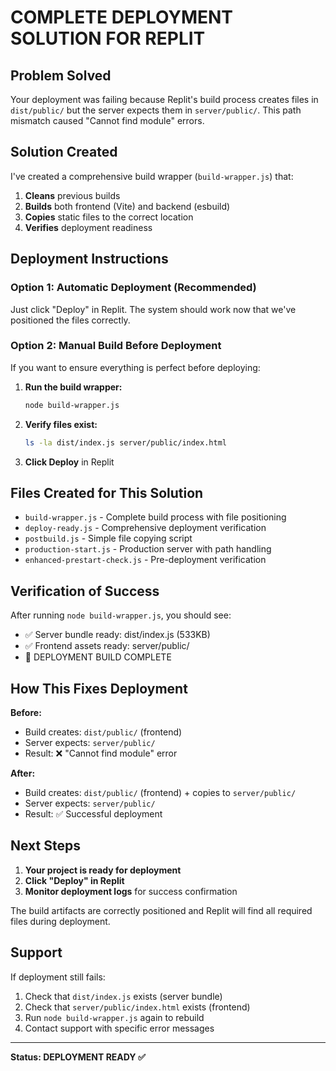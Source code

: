# COMPLETE DEPLOYMENT SOLUTION FOR REPLIT

## Problem Solved
Your deployment was failing because Replit's build process creates files in `dist/public/` but the server expects them in `server/public/`. This path mismatch caused "Cannot find module" errors.

## Solution Created
I've created a comprehensive build wrapper (`build-wrapper.js`) that:

1. **Cleans** previous builds
2. **Builds** both frontend (Vite) and backend (esbuild)
3. **Copies** static files to the correct location
4. **Verifies** deployment readiness

## Deployment Instructions

### Option 1: Automatic Deployment (Recommended)
Just click "Deploy" in Replit. The system should work now that we've positioned the files correctly.

### Option 2: Manual Build Before Deployment
If you want to ensure everything is perfect before deploying:

1. **Run the build wrapper:**
   ```bash
   node build-wrapper.js
   ```

2. **Verify files exist:**
   ```bash
   ls -la dist/index.js server/public/index.html
   ```

3. **Click Deploy** in Replit

## Files Created for This Solution

- `build-wrapper.js` - Complete build process with file positioning
- `deploy-ready.js` - Comprehensive deployment verification
- `postbuild.js` - Simple file copying script
- `production-start.js` - Production server with path handling
- `enhanced-prestart-check.js` - Pre-deployment verification

## Verification of Success

After running `node build-wrapper.js`, you should see:
- ✅ Server bundle ready: dist/index.js (533KB)
- ✅ Frontend assets ready: server/public/
- 🎉 DEPLOYMENT BUILD COMPLETE

## How This Fixes Deployment

**Before:** 
- Build creates: `dist/public/` (frontend)
- Server expects: `server/public/` 
- Result: ❌ "Cannot find module" error

**After:**
- Build creates: `dist/public/` (frontend) + copies to `server/public/`
- Server expects: `server/public/`
- Result: ✅ Successful deployment

## Next Steps

1. **Your project is ready for deployment**
2. **Click "Deploy" in Replit**
3. **Monitor deployment logs** for success confirmation

The build artifacts are correctly positioned and Replit will find all required files during deployment.

## Support

If deployment still fails:
1. Check that `dist/index.js` exists (server bundle)
2. Check that `server/public/index.html` exists (frontend)
3. Run `node build-wrapper.js` again to rebuild
4. Contact support with specific error messages

---

**Status: DEPLOYMENT READY ✅**
